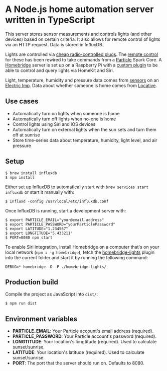 # A Node.js home automation server written in TypeScript

This server stores sensor measurements and controls lights (and other devices) based on certain criteria.
It also allows for remote control of lights via an HTTP request. Data is stored in InfluxDB.

Lights are controlled via [cheap radio-controlled plugs](http://www.clasohlson.com/fi/Kaukokytkinsarja-3-kpl-Nexa-PE-3/36-4602).
The [remote control](remote/) for these has been rewired to take commands from a [Particle](https://www.particle.io/products/hardware/photon-wifi-dev-kit)
Spark Core. A [Homebridge](https://github.com/nfarina/homebridge) server is set up on a Raspberry Pi with a
[custom plugin](https://github.com/vsaarinen/homebridge-lights) to be able to control and query lights via HomeKit and Siri.

Light, temperature, humidity and pressure data comes from [sensors](sensors/) on an [Electric Imp](https://www.sparkfun.com/products/11395).
Data about whether someone is home comes from [Locative](https://www.locative.io/).

## Use cases

- Automatically turn on lights when someone is home
- Automatically turn off lights when no-one is home
- Control lights using Siri and iOS devices
- Automatically turn on external lights when the sun sets and turn them off at sunrise
- Store time-series data about temperature, humidity, light level, and air pressure

## Setup

```shell
$ brew install influxdb
$ npm install
```

Either set up InfluxDB to automatically start with `brew services start influxdb` or start it manually with:

```shell
$ influxd -config /usr/local/etc/influxdb.conf
```

Once InfluxDB is running, start a development server with:

```shell
$ export PARTICLE_EMAIL="your@email.address"
$ export PARTICLE_PASSWORD="yourParticlePassword"
$ export LATITUDE="1.234567"
$ export LONGTITUDE="5.433211"
$ PORT=8080 npm start
```

To enable Siri integration, install Homebridge on a computer that's on your local network
(`npm i -g homebridge`), fetch the [homebridge-lights](https://github.com/vsaarinen/homebridge-lights)
plugin into the current folder and start it by running the following command:

```shell
DEBUG=* homebridge -D -P ./homebridge-lights/
```

## Production build

Compile the project as JavaScript into `dist/`:

```shell
$ npm run dist
```

## Environment variables

- **PARTICLE_EMAIL**: Your Particle account's email address (required).
- **PARTICLE_PASSWORD**: Your Particle account's password (required).
- **LONGTITUDE**: Your location's longtitude (required). Used to calculate sunset/sunrise.
- **LATITUDE**: Your location's latitude (required). Used to calculate sunset/sunrise.
- **PORT**: The port that the server should run on. Defaults to 8080.
